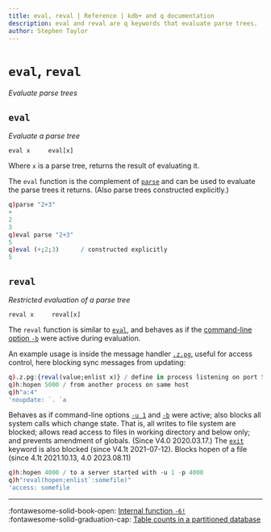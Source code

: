 ```yaml
---
title: eval, reval | Reference | kdb+ and q documentation
description: eval and reval are q keywords that evaluate parse trees.
author: Stephen Taylor
---
```

# `eval`, `reval`

_Evaluate parse trees_





## `eval`

_Evaluate a parse tree_

```syntax
eval x     eval[x]
```

Where `x` is a parse tree, returns the result of evaluating it. 

The `eval` function is the complement of [`parse`](parse.md) and can be used to evaluate the parse trees it returns. (Also parse trees constructed explicitly.)

```q
q)parse "2+3"
+
2
3
q)eval parse "2+3"
5
q)eval (+;2;3)      / constructed explicitly
5
```





## `reval`

_Restricted evaluation of a parse tree_

```syntax
reval x     reval[x]
```

The `reval` function is similar to [`eval`](eval.md), and behaves as if the [command-line option `-b`](../basics/cmdline.md#-b-blocked) were active during evaluation.

An example usage is inside the message handler [`.z.pg`,](dotz.md#zpg-get) useful for access control, here blocking sync messages from updating:

```q
q).z.pg:{reval(value;enlist x)} / define in process listening on port 5000
q)h:hopen 5000 / from another process on same host
q)h"a:4"
'noupdate: `. `a
```

Behaves as if command-line options [`-u 1`](../basics/cmdline.md#-u-usr-pwd) and [`-b`](../basics/cmdline.md#-b-blocked) were active; also blocks all system calls which change state.
That is, all writes to file system are blocked; allows read access to files in working directory and below only; and prevents amendment of globals.
(Since V4.0 2020.03.17.)
The [`exit`](exit.md) keyword is also blocked (since V4.1t 2021-07-12). Blocks hopen of a file (since 4.1t 2021.10.13, 4.0 2023.08.11)

```q
q)h:hopen 4000 / to a server started with -u 1 -p 4000
q)h"reval(hopen;enlist`:somefile)"
'access: somefile
```

----
:fontawesome-solid-book-open:
[Internal function `-6!`](../basics/internal.md#-6x-eval)
<br>
:fontawesome-solid-graduation-cap:
[Table counts in a partitioned database](../kb/partition.md#table-counts)


